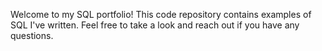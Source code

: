 Welcome to my SQL portfolio! This code repository contains examples of SQL I've written. Feel free to take a look and reach out if you have any questions.
